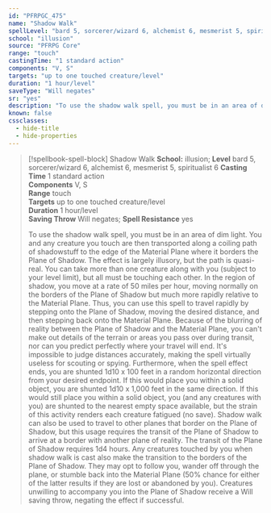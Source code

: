 ```yaml
---
id: "PFRPGC_475"
name: "Shadow Walk"
spellLevel: "bard 5, sorcerer/wizard 6, alchemist 6, mesmerist 5, spiritualist 6"
school: "illusion"
source: "PFRPG Core"
range: "touch"
castingTime: "1 standard action"
components: "V, S"
targets: "up to one touched creature/level"
duration: "1 hour/level"
saveType: "Will negates"
sr: "yes"
description: "To use the shadow walk spell, you must be in an area of dim light. You and any creature you touch are then transported along a coiling path of shadowstuff to the edge of the Material Plane where it borders the Plane of Shadow. The effect is largely illusory, but the path is quasi-real. You can take more than one creature along with you (subject to your level limit), but all must be touching each other.  In the region of shadow, you move at a rate of 50 miles per hour, moving normally on the borders of the Plane of Shadow but much more rapidly relative to the Material Plane. Thus, you can use this spell to travel rapidly by stepping onto the Plane of Shadow, moving the desired distance, and then stepping back onto the Material Plane.  Because of the blurring of reality between the Plane of Shadow and the Material Plane, you can't make out details of the terrain or areas you pass over during transit, nor can you predict perfectly where your travel will end. It's impossible to judge distances accurately, making the spell virtually useless for scouting or spying.  Furthermore, when the spell effect ends, you are shunted 1d10 x 100 feet in a random horizontal direction from your desired endpoint. If this would place you within a solid object, you are shunted 1d10 x 1,000 feet in the same direction. If this would still place you within a solid object, you (and any creatures with you) are shunted to the nearest empty space available, but the strain of this activity renders each creature fatigued (no save).  Shadow walk can also be used to travel to other planes that border on the Plane of Shadow, but this usage requires the transit of the Plane of Shadow to arrive at a border with another plane of reality. The transit of the Plane of Shadow requires 1d4 hours.  Any creatures touched by you when shadow walk is cast also make the transition to the borders of the Plane of Shadow.  They may opt to follow you, wander off through the plane, or stumble back into the Material Plane (50% chance for either of the latter results if they are lost or abandoned by you). Creatures unwilling to accompany you into the Plane of Shadow receive a Will saving throw, negating the effect if successful."
known: false
cssclasses:
  - hide-title
  - hide-properties
---
```


> [!spellbook-spell-block] Shadow Walk
> **School:** illusion; **Level** bard 5, sorcerer/wizard 6, alchemist 6, mesmerist 5, spiritualist 6
> **Casting Time** 1 standard action  
> **Components** V, S  
> **Range** touch  
> **Targets** up to one touched creature/level  
> **Duration** 1 hour/level  
> **Saving Throw** Will negates; **Spell Resistance** yes
> 
> To use the shadow walk spell, you must be in an area of dim light. You and any creature you touch are then transported along a coiling path of shadowstuff to the edge of the Material Plane where it borders the Plane of Shadow. The effect is largely illusory, but the path is quasi-real. You can take more than one creature along with you (subject to your level limit), but all must be touching each other.  In the region of shadow, you move at a rate of 50 miles per hour, moving normally on the borders of the Plane of Shadow but much more rapidly relative to the Material Plane. Thus, you can use this spell to travel rapidly by stepping onto the Plane of Shadow, moving the desired distance, and then stepping back onto the Material Plane.  Because of the blurring of reality between the Plane of Shadow and the Material Plane, you can't make out details of the terrain or areas you pass over during transit, nor can you predict perfectly where your travel will end. It's impossible to judge distances accurately, making the spell virtually useless for scouting or spying.  Furthermore, when the spell effect ends, you are shunted 1d10 x 100 feet in a random horizontal direction from your desired endpoint. If this would place you within a solid object, you are shunted 1d10 x 1,000 feet in the same direction. If this would still place you within a solid object, you (and any creatures with you) are shunted to the nearest empty space available, but the strain of this activity renders each creature fatigued (no save).  Shadow walk can also be used to travel to other planes that border on the Plane of Shadow, but this usage requires the transit of the Plane of Shadow to arrive at a border with another plane of reality. The transit of the Plane of Shadow requires 1d4 hours.  Any creatures touched by you when shadow walk is cast also make the transition to the borders of the Plane of Shadow.  They may opt to follow you, wander off through the plane, or stumble back into the Material Plane (50% chance for either of the latter results if they are lost or abandoned by you). Creatures unwilling to accompany you into the Plane of Shadow receive a Will saving throw, negating the effect if successful.